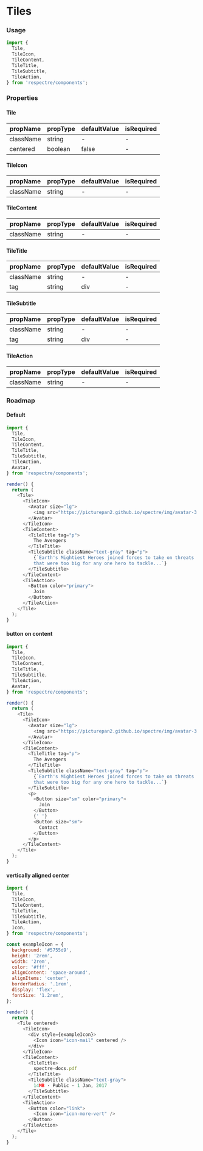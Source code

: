 # Tiles

### Usage

```js
import {
  Tile,
  TileIcon,
  TileContent,
  TileTitle,
  TileSubtitle,
  TileAction,
} from 'respectre/components';
```

### Properties

#### Tile

| propName  | propType | defaultValue | isRequired |
| --------- | -------- | ------------ | ---------- |
| className | string   | -            | -          |
| centered  | boolean  | false        | -          |

#### TileIcon

| propName  | propType | defaultValue | isRequired |
| --------- | -------- | ------------ | ---------- |
| className | string   | -            | -          |

#### TileContent

| propName  | propType | defaultValue | isRequired |
| --------- | -------- | ------------ | ---------- |
| className | string   | -            | -          |

#### TileTitle

| propName  | propType | defaultValue | isRequired |
| --------- | -------- | ------------ | ---------- |
| className | string   | -            | -          |
| tag       | string   | div          | -          |

#### TileSubtitle

| propName  | propType | defaultValue | isRequired |
| --------- | -------- | ------------ | ---------- |
| className | string   | -            | -          |
| tag       | string   | div          | -          |

#### TileAction

| propName  | propType | defaultValue | isRequired |
| --------- | -------- | ------------ | ---------- |
| className | string   | -            | -          |

### Roadmap

#### Default

```js
import {
  Tile,
  TileIcon,
  TileContent,
  TileTitle,
  TileSubtitle,
  TileAction,
  Avatar,
} from 'respectre/components';

render() {
  return (
    <Tile>
      <TileIcon>
        <Avatar size="lg">
          <img src="https://picturepan2.github.io/spectre/img/avatar-3.png" alt="Avatar" />
        </Avatar>
      </TileIcon>
      <TileContent>
        <TileTitle tag="p">
          The Avengers
        </TileTitle>
        <TileSubtitle className="text-gray" tag="p">
          {`Earth's Mightiest Heroes joined forces to take on threats
          that were too big for any one hero to tackle...`}
        </TileSubtitle>
      </TileContent>
      <TileAction>
        <Button color="primary">
          Join
        </Button>
      </TileAction>
    </Tile>
  );
}
```
#### button on content

```js
import {
  Tile,
  TileIcon,
  TileContent,
  TileTitle,
  TileSubtitle,
  TileAction,
  Avatar,
} from 'respectre/components';

render() {
  return (
    <Tile>
      <TileIcon>
        <Avatar size="lg">
          <img src="https://picturepan2.github.io/spectre/img/avatar-3.png" alt="Avatar" />
        </Avatar>
      </TileIcon>
      <TileContent>
        <TileTitle tag="p">
          The Avengers
        </TileTitle>
        <TileSubtitle className="text-gray" tag="p">
          {`Earth's Mightiest Heroes joined forces to take on threats
          that were too big for any one hero to tackle...`}
        </TileSubtitle>
        <p>
          <Button size="sm" color="primary">
            Join
          </Button>
          {' '}
          <Button size="sm">
            Contact
          </Button>
        </p>
      </TileContent>
    </Tile>
  );
}
```

#### vertically aligned center

```js
import {
  Tile,
  TileIcon,
  TileContent,
  TileTitle,
  TileSubtitle,
  TileAction,
  Icon,
} from 'respectre/components';

const exampleIcon = {
  background: '#5755d9',
  height: '2rem',
  width: '2rem',
  color: '#fff',
  alignContent: 'space-around',
  alignItems: 'center',
  borderRadius: '.1rem',
  display: 'flex',
  fontSize: '1.2rem',
};

render() {
  return (
    <Tile centered>
      <TileIcon>
        <div style={exampleIcon}>
          <Icon icon="icon-mail" centered />
        </div>
      </TileIcon>
      <TileContent>
        <TileTitle>
          spectre-docs.pdf
        </TileTitle>
        <TileSubtitle className="text-gray">
          14MB · Public · 1 Jan, 2017
        </TileSubtitle>
      </TileContent>
      <TileAction>
        <Button color="link">
          <Icon icon="icon-more-vert" />
        </Button>
      </TileAction>
    </Tile>
  );
}
```